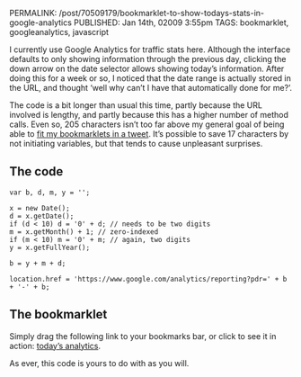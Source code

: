 PERMALINK: /post/70509179/bookmarklet-to-show-todays-stats-in-google-analytics
PUBLISHED: Jan 14th, 02009 3:55pm
TAGS: bookmarklet, googleanalytics, javascript

I currently use Google Analytics for traffic stats here. Although the interface
defaults to only showing information through the previous day, clicking the
down arrow on the date selector allows showing today’s information. After doing
this for a week or so, I noticed that the date range is actually stored in the
<abbr class='smallcaps'>URL</abbr>, and thought ‘well why can’t I have that
automatically done for me?’.

The code is a bit longer than usual this time, partly because the
<abbr class='smallcaps'>URL</abbr> involved is lengthy, and partly because this
has a higher number of method calls. Even so, 205 characters isn’t too far
above my general goal of being able to [fit my bookmarklets in a tweet][bmtw].
It’s possible to save 17 characters by not initiating variables, but that tends
to cause unpleasant surprises.

 [bmtw]: http://twitter.com/stilist/statuses/1090247244

## The code

    var b, d, m, y = '';

    x = new Date();
    d = x.getDate();
    if (d < 10) d = '0' + d; // needs to be two digits
    m = x.getMonth() + 1; // zero-indexed
    if (m < 10) m = '0' + m; // again, two digits
    y = x.getFullYear();

    b = y + m + d;

    location.href = 'https://www.google.com/analytics/reporting?pdr=' + b + '-' + b;

## The bookmarklet

Simply drag the following link to your bookmarks bar, or click to see it in
action: <a href="javascript:var%20b,d,m,y='';x=new%20Date();d=x.getDate();if(d<10)d='0'+d;m=x.getMonth()+1;if(m<10)m='0'+m;y=x.getFullYear();b=y+m+d;location.href='https://www.google.com/analytics/reporting/?pdr='+b+'-'+b;">today’s analytics</a>.

As ever, this code is yours to do with as you will.
